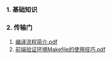 ### 1. 基础知识
### 2. 传输门
1. [编译流程简介.pdf](https://github.com/bulaqi/IC-DV.github.io/files/12486474/_._.pdf)
2. [前端验证环境Makefile的使用技巧.pdf](https://github.com/bulaqi/IC-DV.github.io/files/12486487/Makefile._.pdf)
